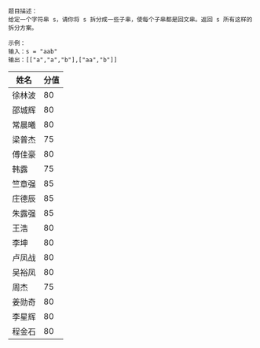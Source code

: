 ```
题目描述：
给定一个字符串 s，请你将 s 拆分成一些子串，使每个子串都是回文串。返回 s 所有这样的拆分方案。

示例：
输入：s = "aab"
输出：[["a","a","b"],["aa","b"]]
```


| 姓名  | 分值 |
|-----|----|
| 徐林波 | 80 |
| 邵城辉 | 80 |
| 常晨曦 | 80 |
| 梁普杰 | 75 |
| 傅佳豪 | 80 |
| 韩露  | 75 |
| 竺章强 | 85 |
| 庄德辰 | 85 |
| 朱露强 | 85 |
| 王浩  | 80 |
| 李坤  | 80 |
| 卢凤战 | 80 |
| 吴裕凤 | 80 |
| 周杰  | 75 |
| 姜勋奇 | 80 |
| 李星辉 | 80 |
| 程金石 | 80 |

